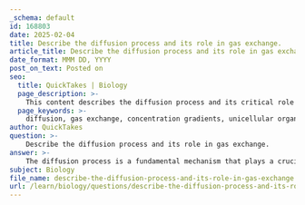 ```yaml
---
_schema: default
id: 168803
date: 2025-02-04
title: Describe the diffusion process and its role in gas exchange.
article_title: Describe the diffusion process and its role in gas exchange.
date_format: MMM DD, YYYY
post_on_text: Posted on
seo:
  title: QuickTakes | Biology
  page_description: >-
    This content describes the diffusion process and its critical role in gas exchange for both unicellular and multicellular organisms, detailing the mechanisms, importance of concentration gradients, and factors influencing diffusion efficiency.
  page_keywords: >-
    diffusion, gas exchange, concentration gradients, unicellular organisms, multicellular organisms, alveoli, oxygen, carbon dioxide, passive transport, surface area to volume ratio, exchange surface thickness, temperature, biological systems
author: QuickTakes
question: >-
    Describe the diffusion process and its role in gas exchange.
answer: >-
    The diffusion process is a fundamental mechanism that plays a crucial role in gas exchange across various biological systems. It involves the movement of molecules from an area of higher concentration to an area of lower concentration, driven by concentration gradients. This passive transport mechanism does not require energy input, making it essential for the survival of both unicellular and multicellular organisms.\n\n### Mechanism of Diffusion in Gas Exchange\n\n1. **Direct Gas Exchange in Unicellular Organisms**: \n   - In unicellular organisms, such as bacteria and protists, gas exchange occurs directly through the cell membrane. Due to their small size and high surface area to volume ratio, these organisms can efficiently exchange gases. Oxygen from the surrounding environment diffuses into the cell, while carbon dioxide, a metabolic waste product, diffuses out. This process is facilitated by the concentration gradients of these gases, where oxygen moves from areas of higher concentration (the environment) to lower concentration (inside the cell), and vice versa for carbon dioxide.\n\n2. **Gas Exchange in Multicellular Organisms**: \n   - In multicellular organisms, such as mammals, specialized structures are required for efficient gas exchange. For instance, in the lungs, gas exchange occurs in the alveoli. Here, oxygen from the air in the alveoli is at a higher concentration compared to the oxygen concentration in the blood within the surrounding capillaries. This concentration gradient drives the diffusion of oxygen into the blood, while carbon dioxide diffuses from the blood (where it is at a higher concentration) into the alveoli (where it is at a lower concentration) to be expelled from the body.\n\n### Role of Concentration Gradients\n\nConcentration gradients are vital for facilitating gas exchange. They ensure that gases move in the appropriate direction to maintain homeostasis. The greater the difference in concentration, the faster the rate of diffusion. This principle is applicable not only in respiratory systems but also in other biological processes, such as nutrient absorption and waste removal.\n\n### Factors Influencing Diffusion\n\nSeveral factors influence the efficiency of diffusion in gas exchange:\n\n- **Surface Area to Volume Ratio**: Smaller organisms have a higher surface area to volume ratio, which enhances the efficiency of diffusion. In contrast, larger organisms have a lower ratio and require specialized structures (like lungs or gills) to increase surface area for gas exchange.\n  \n- **Thickness of the Exchange Surface**: Thinner exchange surfaces facilitate faster diffusion. For example, the alveolar walls are extremely thin, allowing for rapid gas exchange.\n\n- **Temperature and Medium**: Higher temperatures can increase the kinetic energy of molecules, enhancing diffusion rates. Additionally, the medium through which gases diffuse (air vs. water) can affect the rate of diffusion.\n\n### Conclusion\n\nIn summary, diffusion is a critical process for gas exchange in both unicellular and multicellular organisms. It relies on concentration gradients to facilitate the movement of gases across membranes, ensuring that organisms can efficiently absorb oxygen and expel carbon dioxide. Understanding the principles of diffusion and the factors that influence it is essential for comprehending how various biological systems function and adapt to their environments.
subject: Biology
file_name: describe-the-diffusion-process-and-its-role-in-gas-exchange.md
url: /learn/biology/questions/describe-the-diffusion-process-and-its-role-in-gas-exchange
---
```


&nbsp;